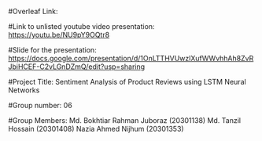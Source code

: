 #Overleaf Link:

#Link to unlisted youtube video presentation: https://youtu.be/NU9pY9OQtr8

#Slide for the presentation: https://docs.google.com/presentation/d/1OnLTTHVUwzlXufWWvhhAh8ZvRJbiHCEF-C2vLGnDZmQ/edit?usp=sharing

#Project Title: Sentiment Analysis of Product Reviews using LSTM Neural Networks

#Group number: 06

#Group Members:
Md. Bokhtiar Rahman Juboraz (20301138)
Md. Tanzil Hossain (20301408)
Nazia Ahmed Nijhum (20301353)
